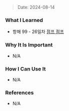 > Date: 2024-08-14

### What I Learned

- 항해 99 - 26일차 [점프 점프](https://github.com/tjsry0466/algorithm-study/blob/main/BOJ/14248.py)

### Why It Is Important

- N/A

### How I Can Use It

- N/A

### References

- N/A
